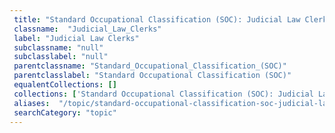 ```yaml
--- 
 title: "Standard Occupational Classification (SOC): Judicial Law Clerks" 
 classname:  "Judicial_Law_Clerks" 
 label: "Judicial Law Clerks" 
 subclassname: "null" 
 subclasslabel: "null" 
 parentclassname: "Standard_Occupational_Classification_(SOC)" 
 parentclasslabel: "Standard Occupational Classification (SOC)" 
 equalentCollections: [] 
 collections: ['Standard Occupational Classification (SOC): Judicial Law Clerks']
 aliases:  "/topic/standard-occupational-classification-soc-judicial-law-clerks"  
 searchCategory: "topic" 
---
```


